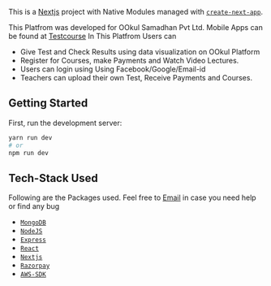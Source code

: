 This is a [Nextjs](https://nextjs.org) project with Native Modules managed with [`create-next-app`](https://github.com/vercel/next.js/tree/canary/packages/create-next-app).

This Platfrom was developed for OOkul Samadhan Pvt Ltd.
Mobile Apps can be found at [Testcourse](https://github.com/yash03112000/TestCourseApp)
In This Platfrom Users can

- Give Test and Check Results using data visualization on OOkul Platform
- Register for Courses, make Payments and Watch Video Lectures.
- Users can login using Using Facebook/Google/Email-id
- Teachers can upload their own Test, Receive Payments and Courses.

## Getting Started

First, run the development server:

```bash
yarn run dev
# or
npm run dev
```

## Tech-Stack Used

Following are the Packages used. Feel free to [Email](mailto:yashag@iitk.ac.in) in case you need help or find any bug

- [`MongoDB`](https://www.mongodb.com/)
- [`NodeJS`](https://nodejs.org/en/)
- [`Express`](https://expressjs.com/)
- [`React`](https://github.com/facebook/react)
- [`Nextjs`](https://github.com/vercel/next.js)
- [`Razorpay`](https://github.com/razorpay)
- [`AWS-SDK`](https://github.com/aws/aws-sdk-js)
